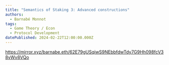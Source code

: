 ```yaml
---
title: "Semantics of Staking 3: Advanced constructions"
authors:
  - Barnabé Monnot
tags:
  - Game Theory / Econ
  - Protocol Development
datePublished: 2024-02-22T12:00:00.000Z
---
```


<https://mirror.xyz/barnabe.eth/62E79gUSqiwS9NEbbfdwTdy7G9Hh098fcV38vWv8VQo>
